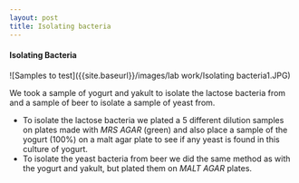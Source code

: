 ```yaml
---
layout: post
title: Isolating bacteria
---
```


#### Isolating Bacteria

![Samples to test]({{site.baseurl}}/images/lab work/Isolating bacteria1.JPG)

We took a sample of yogurt and yakult to isolate the lactose bacteria from and a sample of beer to isolate a sample of yeast from.
* To isolate the lactose bacteria we plated a 5 different dilution samples on plates made with _MRS AGAR_  (green) and also place a sample of the yogurt (100%) on a malt agar plate to see if any yeast is found in this culture of yogurt.
* To isolate the yeast bacteria from beer we did the same method as with the yogurt and yakult, but plated them on _MALT AGAR_ plates.
